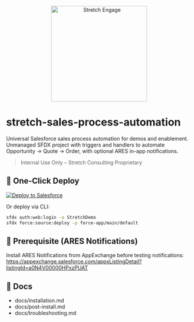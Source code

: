 <p align="center">
  <img src="docs/assets/logo.png" alt="Stretch Engage" width="260"/>
</p>

# stretch-sales-process-automation

Universal Salesforce sales process automation for demos and enablement.  
Unmanaged SFDX project with triggers and handlers to automate Opportunity → Quote → Order, with optional ARES in-app notifications.

> Internal Use Only – Stretch Consulting Proprietary

## 🚀 One‑Click Deploy

[![Deploy to Salesforce](https://githubsfdeploy.herokuapp.com/assets/deploy.png)](https://githubsfdeploy.herokuapp.com?owner=stretch-consulting&repo=stretch-sales-process-automation)

Or deploy via CLI:

```bash
sfdx auth:web:login -a StretchDemo
sfdx force:source:deploy -p force-app/main/default
```

## 🔗 Prerequisite (ARES Notifications)
Install ARES Notifications from AppExchange before testing notifications:
https://appexchange.salesforce.com/appxListingDetail?listingId=a0N4V00000HPxzPUAT

## 📖 Docs
- docs/installation.md
- docs/post-install.md
- docs/troubleshooting.md
